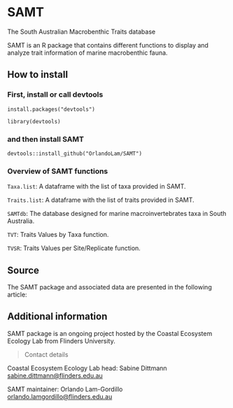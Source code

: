 # SAMT
The South Australian Macrobenthic Traits database 

SAMT is an R package that contains different functions to display and analyze trait information of marine macrobenthic fauna.

## How to install

### First, install or call devtools

`install.packages("devtools")`

`library(devtools)`

### and then install SAMT

`devtools::install_github("OrlandoLam/SAMT")`

### Overview of SAMT functions

`Taxa.list`: A dataframe with the list of taxa provided in SAMT.

`Traits.list`: A dataframe with the list of traits provided in SAMT.

`SAMTdb`: The database designed for marine macroinvertebrates taxa in South Australia.

`TVT`: Traits Values by Taxa function.

`TVSR`: Traits Values per Site/Replicate function.

## Source

The SAMT package and associated data are presented in the following article:

## Additional information

SAMT package is an ongoing project hosted by the Coastal Ecosystem Ecology Lab from Flinders University.

>Contact details

Coastal Ecosystem Ecology Lab head: Sabine Dittmann <sabine.dittmann@flinders.edu.au>

SAMT maintainer: Orlando Lam-Gordillo <orlando.lamgordillo@flinders.edu.au>
